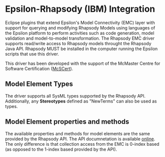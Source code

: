 # Epsilon-Rhapsody (IBM) Integration

Eclipse plugins that extend Epsilon's Model Connectivity (EMC) layer with support for querying and modifying Rhapsody Models using languages of the Epsilon platform to perform activities such as code generation, model validation and model-to-model transformation. The Rhapsody EMC driver supports read/write access to Rhapsody models throught the Rhapsody Java API. Rhapsody MUST be installed in the computer running the Epsilon scripts that use this driver.

This driver has been developed with the support of the McMaster Centre for Software Certification ([McSCert](https://www.mcscert.ca)).

## Model Element Types
 
The driver supports all SysML types supported by the Rhapsody API. Additionally, any **Stereotypes** defined as "NewTerms" can also be used as types.

## Model Element properties and methods

The available properties and methods for model elements are the same provided by the Rhapsody API.
The API documnetation is available [online](https://www.ibm.com/docs/en/engineering-lifecycle-management-suite/design-rhapsody/9.0.1?topic=function-rhapsody-api).
The only difference is that collection access from the EMC is 0-index based (as opposed to the 1-index based provided by the API).


